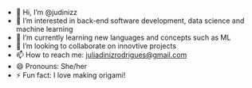 - 👋 Hi, I’m @judinizz
- 👀 I’m interested in back-end software development, data science and machine learning
- 🌱 I’m currently learning new languages and concepts such as ML
- 💞️ I’m looking to collaborate on innovtive projects
- 📫 How to reach me: juliadinizrodrigues@gmail.com
- 😄 Pronouns: She/her
- ⚡ Fun fact: I love making origami!

<!---
judinizz/judinizz is a ✨ special ✨ repository because its `README.md` (this file) appears on your GitHub profile.
You can click the Preview link to take a look at your changes.
--->
